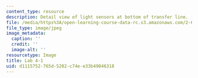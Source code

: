```yaml
---
content_type: resource
description: Detail view of light sensors at bottom of transfer line. (Lab 4 image)
file: /media/https%3A/open-learning-course-data-rc.s3.amazonaws.com/2-672-project-laboratory-spring-2009/d1115752765d5202c74ee33b49046318_lab41.jpg
file_type: image/jpeg
image_metadata:
  caption: ''
  credit: ''
  image-alt: ''
resourcetype: Image
title: Lab 4-1
uid: d1115752-765d-5202-c74e-e33b49046318
---
```


